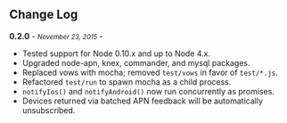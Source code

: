 ## Change Log

**0.2.0** - <small>_November 23, 2015_</small> -

* Tested support for Node 0.10.x and up to Node 4.x.
* Upgraded node-apn, knex, commander, and mysql packages.
* Replaced vows with mocha; removed `test/vows` in favor of `test/*.js`.
* Refactored `test/run` to spawn mocha as a child process.
* `notifyIos()` and `notifyAndroid()` now run concurrently as promises.
* Devices returned via batched APN feedback will be automatically unsubscribed.
